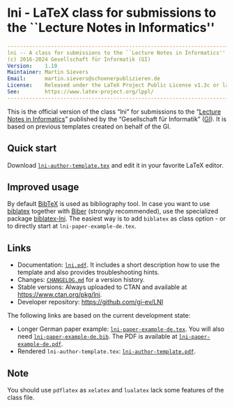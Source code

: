 # lni - LaTeX class for submissions to the ``Lecture Notes in Informatics''

```yaml
----------------------------------------------------------------------------
lni -- A class for submissions to the ``Lecture Notes in Informatics''
(c) 2016-2024 Gesellschaft für Informatik (GI)
Version:    1.10
Maintainer: Martin Sievers
Email:      martin.sievers@schoenerpublizieren.de
License:    Released under the LaTeX Project Public License v1.3c or later
See:        https://www.latex-project.org/lppl/
----------------------------------------------------------------------------
```

This is the official version of the class “lni” for submissions to the
“[Lecture Notes in Informatics]” published by the “Gesellschaft für Informatik”
([GI]).
It is based on previous templates created on behalf of the GI.

## Quick start

Download [`lni-author-template.tex`](https://github.com/gi-ev/LNI/blob/main/lni-author-template.tex) and edit it in your favorite LaTeX editor.

## Improved usage

By default [BibTeX](https://www.ctan.org/pkg/bibtex) is used as bibliography tool.
In case you want to use [biblatex](https://www.ctan.org/pkg/biblatex) together with [Biber](https://www.ctan.org/pkg/biber) (strongly recommended), use the specialized package [biblatex-lni](https://ctan.org/pkg/biblatex-lni).
The easiest way is to add `biblatex` as class option - or to directly start at `lni-paper-example-de.tex`.

## Links

- Documentation: [`lni.pdf`](https://gi-ev.github.io/LNI/lni.pdf). It includes a short description how to use the template and also provides troubleshooting hints.
- Changes: [`CHANGELOG.md`](https://github.com/gi-ev/LNI/blob/main/CHANGELOG.md#changelog) for a version history.
- Stable versions: Always uploaded to CTAN and available at <https://www.ctan.org/pkg/lni>.
- Developer repository: <https://github.com/gi-ev/LNI>

The following links are based on the current development state:

- Longer German paper example: [`lni-paper-example-de.tex`](https://github.com/gi-ev/LNI/blob/main/lni-paper-example-de.tex).
  You will also need [`lni-paper-example-de.bib`](https://github.com/gi-ev/LNI/blob/main/lni-paper-example-de.bib).
  The PDF is available at [`lni-paper-example-de.pdf`](https://gi-ev.github.io/LNI/lni-paper-example-de.pdf).
- Rendered `lni-author-template.tex`: [`lni-author-template.pdf`](https://gi-ev.github.io/LNI/lni-author-template.pdf).

## Note

You should use `pdflatex` as `xelatex` and `lualatex` lack some features of the class file.

[GI]: https://gi.de/
[Lecture Notes in Informatics]: https://gi.de/service/publikationen/lni
